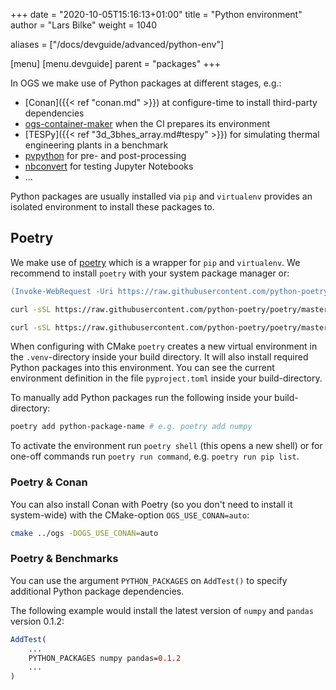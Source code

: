 +++
date = "2020-10-05T15:16:13+01:00"
title = "Python environment"
author = "Lars Bilke"
weight = 1040

aliases = ["/docs/devguide/advanced/python-env"]

[menu]
  [menu.devguide]
    parent = "packages"
+++

In OGS we make use of Python packages at different stages, e.g.:

- [Conan]({{< ref "conan.md" >}}) at configure-time to install third-party dependencies
- [ogs-container-maker](https://gitlab.opengeosys.org/ogs/container-maker) when the CI prepares its environment
- [TESPy]({{< ref "3d_3bhes_array.md#tespy" >}}) for simulating thermal engineering plants in a benchmark
- [pvpython](https://kitware.github.io/paraview-docs/latest/python/) for pre- and post-processing
- [nbconvert](https://nbconvert.readthedocs.io/en/latest/) for testing Jupyter Notebooks
- ...

Python packages are usually installed via `pip` and `virtualenv` provides an isolated environment to install these packages to.

## Poetry

We make use of [poetry](https://python-poetry.org) which is a wrapper for `pip` and `virtualenv`. We recommend to install `poetry` with your system package manager or:

<div class='win'>

```ps
(Invoke-WebRequest -Uri https://raw.githubusercontent.com/python-poetry/poetry/master/get-poetry.py -UseBasicParsing).Content | python -
```

</div>

<div class='linux'>

```bash
curl -sSL https://raw.githubusercontent.com/python-poetry/poetry/master/get-poetry.py | python -
```

</div>

<div class='mac'>

```bash
curl -sSL https://raw.githubusercontent.com/python-poetry/poetry/master/get-poetry.py | python -
```

</div>

When configuring with CMake `poetry` creates a new virtual environment in the `.venv`-directory inside your build directory. It will also install required Python packages into this environment. You can see the current environment definition in the file `pyproject.toml` inside your build-directory.

To manually add Python packages run the following inside your build-directory:

```bash
poetry add python-package-name # e.g. poetry add numpy
```

To activate the environment run `poetry shell` (this opens a new shell) or for one-off commands run `poetry run command`, e.g. `poetry run pip list`.

### Poetry & Conan

You can also install Conan with Poetry (so you don't need to install it system-wide) with the CMake-option `OGS_USE_CONAN=auto`:

```bash
cmake ../ogs -DOGS_USE_CONAN=auto
```

### Poetry & Benchmarks

You can use the argument `PYTHON_PACKAGES` on `AddTest()` to specify additional Python package dependencies.

The following example would install the latest version of `numpy` and `pandas` version 0.1.2:

```cmake
AddTest(
    ...
    PYTHON_PACKAGES numpy pandas=0.1.2
    ...
)
```
